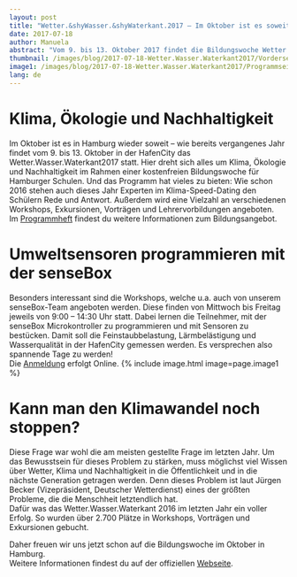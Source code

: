 ```yaml
---
layout: post
title: "Wetter.&shyWasser.&shyWaterkant.2017 – Im Oktober ist es soweit!"
date: 2017-07-18
author: Manuela
abstract: "Vom 9. bis 13. Oktober 2017 findet die Bildungswoche Wetter.Wasser.Waterlant 2017 erneut in der HafenCity in Hamburg statt – die senseBox ist mit Workshops zum Thema Umweltsensoren vor Ort."
thumbnail: /images/blog/2017-07-18-Wetter.Wasser.Waterkant2017/Vorderseite_www.png
image1: /images/blog/2017-07-18-Wetter.Wasser.Waterkant2017/Programmseite_www.png
lang: de
---
```

Klima, Ökologie und Nachhaltigkeit
============
Im Oktober ist es in Hamburg wieder soweit – wie bereits vergangenes Jahr findet  vom 9. bis 13. Oktober in der HafenCity das Wetter.Wasser.Waterkant2017 statt. Hier dreht sich alles um Klima, Ökologie und Nachhaltigkeit im Rahmen einer kostenfreien Bildungswoche für Hamburger Schulen. Und das Programm hat vieles zu bieten: Wie schon 2016 stehen auch dieses Jahr Experten im Klima-Speed-Dating den Schülern Rede und Antwort. Außerdem wird eine Vielzahl an verschiedenen Workshops, Exkursionen, Vorträgen und Lehrervorbildungen angeboten. <br>
Im <a href="http://www2017.de/programmheft/">Programmheft</a> findest du weitere Informationen zum Bildungsangebot.


Umweltsensoren programmieren mit der senseBox
============
Besonders interessant sind die Workshops, welche u.a. auch von unserem senseBox-Team angeboten werden. Diese finden von Mittwoch bis Freitag jeweils von 9:00 – 14:30 Uhr statt. Dabei lernen die Teilnehmer, mit der senseBox Microkontroller zu programmieren und mit Sensoren zu bestücken. Damit soll die Feinstaubbelastung, Lärmbelästigung und Wasserqualität in der HafenCity gemessen werden. Es versprechen also spannende Tage zu werden!<br>
Die <a href="http://www2017.de/anmeldung/">Anmeldung</a> erfolgt Online.
{% include image.html image=page.image1 %}


Kann man den Klimawandel noch stoppen?
============
Diese Frage war wohl die am meisten gestellte Frage im letzten Jahr. Um das Bewusstsein für dieses Problem zu stärken, muss möglichst viel Wissen über Wetter, Klima und Nachhaltigkeit in die Öffentlichkeit und in die nächste Generation getragen werden. Denn dieses Problem ist laut Jürgen Becker (Vizepräsident, Deutscher Wetterdienst) eines der größten Probleme, die die Menschheit letztendlich hat.<br>
Dafür was das Wetter.Wasser.Waterkant 2016 im letzten Jahr ein voller Erfolg. So wurden über 2.700 Plätze in Workshops, Vorträgen und Exkursionen gebucht.

Daher freuen wir uns jetzt schon auf die Bildungswoche im Oktober in Hamburg.<br>
Weitere Informationen findest du auf der offiziellen <a href="http://www2017.de/">Webseite</a>.
